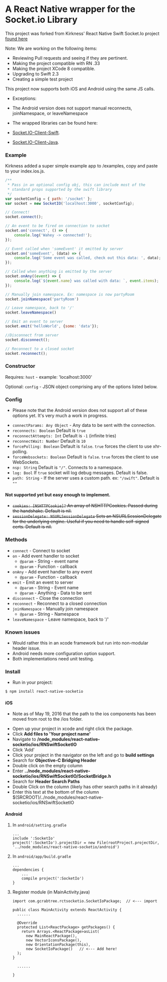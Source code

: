 # A React Native wrapper for the Socket.io Library

This project was forked from Kirkness' React Native Swift Socket.Io project
[found here](https://github.com/kirkness/react-native-swift-socketio)

Note: We are working on the following items:
* Reviewing Pull requests and seeing if they are pertinent.
* Making the project compatible with RN .33 
* Making the project XCode 8 compatible.
* Upgrading to Swift 2.3
* Creating a simple test project

This project now supports both iOS and Android using the same JS calls.
* Exceptions:
 * The Android version does not support manual reconnects, joinNamespace, or leaveNamespace

* The wrapped libraries can be found here:
 * [Socket.IO-Client-Swift](https://github.com/socketio/socket.io-client-swift).
 * [Socket.IO-Client-Java](https://github.com/socketio/socket.io-client-java).

### Example
Kirkness added a super simple example app to /examples, copy and paste to your index.ios.js.
``` js
/**
 * Pass in an optional config obj, this can include most of the
 * standard props supported by the swift library
 */
var socketConfig = { path: '/socket' };
var socket = new SocketIO('localhost:3000', socketConfig);

// Connect!
socket.connect();

// An event to be fired on connection to socket
socket.on('connect', () => {
    console.log('Wahey -> connected!');
});

// Event called when 'someEvent' it emitted by server
socket.on('someEvent', (data) => {
    console.log('Some event was called, check out this data: ', data);
});

// Called when anything is emitted by the server
socket.onAny((event) => {
    console.log(`${event.name} was called with data: `, event.items);
});

// Manually join namespace. Ex: namespace is now partyRoom
socket.joinNamespace('partyRoom')

// Leave namespace, back to '/'
socket.leaveNamespace()

// Emit an event to server
socket.emit('helloWorld', {some: 'data'});

//Disconnect from server
socket.disconnect();

// Reconnect to a closed socket
socket.reconnect();
```

### Constructor

Requires:
`host` - example: 'localhost:3000'

Optional:
`config` - JSON object comprising any of the options listed below.


### Config
* Please note that the Android version does not support all of these options yet. It's very much a work in progress.

- `connectParams: Any Object` - Any data to be sent with the connection.
- `reconnects: Boolean` Default is `true`
- `reconnectAttempts: Int` Default is `-1` (infinite tries)
- `reconnectWait: Number` Default is `10`
- `forcePolling: Boolean` Default is `false`. `true` forces the client to use xhr-polling.
- `forceWebsockets: Boolean` Default is `false`. `true` forces the client to use WebSockets.
- `nsp: String` Default is `"/"`. Connects to a namespace.
- `log: Bool` If `true` socket will log debug messages. Default is false.
- `path: String` - If the server uses a custom path. ex: `"/swift"`. Default is `""`

#### Not supported yet but easy enough to implement.

- ~~`cookies: [NSHTTPCookie]?` An array of NSHTTPCookies. Passed during the handshake. Default is nil.~~
- ~~`sessionDelegate: NSURLSessionDelegate` Sets an NSURLSessionDelegate for the underlying engine. Useful if you need to handle self-signed certs. Default is nil.~~

### Methods

- `connect` - Connect to socket
- `on` - Add event handler to socket
    - `@param` - String - event name
    - `@param` - Function - callback
- `onAny` - Add event handler to any event
    - `@param` - Function - callback
- `emit` - Emit an event to server
    - `@param` - String - Event name
    - `@param` - Anything - Data to be sent
- `disconnect` - Close the connection
- `reconnect` - Reconnect to a closed connection
- `joinNamespace` - Manually join namespace
    - `@param` - String - Namespace
- `leaveNamespace` - Leave namespace, back to '/'

### Known issues

- Would rather this in an xcode framework but run into non-modular header issue.
- Android needs more configuration option support.
- Both implementations need unit testing.

### Install

- Run in your project:
```sh
$ npm install react-native-socketio
```

#### iOS
* Note as of May 19, 2016 that the path to the ios components has been moved from root to the /ios folder.
- Open up your project in xcode and right click the package.
- Click **Add files to 'Your project name'**
- Navigate to **/node_modules/react-native-socketio/ios/RNSwiftSocketIO**
- Click 'Add'
- Click your project in the navigator on the left and go to **build settings**
- Search for **Objective-C Bridging Header**
- Double click on the empty column
- Enter **../node_modules/react-native-socketio/ios/RNSwiftSocketIO/SocketBridge.h**
- Search for **Header Search Paths**
- Double Click on the column (likely has other search paths in it already)
- Enter this text at the bottom of the column $(SRCROOT)/../node_modules/react-native-socketio/ios/RNSwiftSocketIO

#### Android

1. In `android/setting.gradle`

    ```
    ...
    include ':SocketIo'
    project(':SocketIo').projectDir = new File(rootProject.projectDir, '../node_modules/react-native-socketio/android')
    ```

2. In `android/app/build.gradle`

    ```
    ...
    dependencies {
        ...
        compile project(':SocketIo')
    }
    ```

3. Register module (in MainActivity.java)

    ```
    import com.gcrabtree.rctsocketio.SocketIoPackage;  // <--- import

    public class MainActivity extends ReactActivity {
      ......

      @Override
      protected List<ReactPackage> getPackages() {
        return Arrays.<ReactPackage>asList(
          new MainReactPackage(),
          new VectorIconsPackage(),
          new OrientationPackage(this),
          new SocketIoPackage()   // <--- Add here!
      );
    }

      ......

    }
    ```
